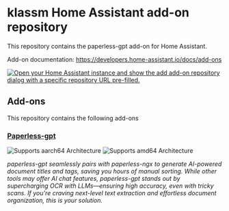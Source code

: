 # klassm Home Assistant add-on repository

This repository contains the paperless-gpt add-on for Home Assistant.

Add-on documentation: <https://developers.home-assistant.io/docs/add-ons>

[![Open your Home Assistant instance and show the add add-on repository dialog with a specific repository URL pre-filled.](https://my.home-assistant.io/badges/supervisor_add_addon_repository.svg)](https://my.home-assistant.io/redirect/supervisor_add_addon_repository/?repository_url=https%3A%2F%2Fgithub.com%2Fklassm%2Fpaperless-gpt-home-assistant-addon)

## Add-ons

This repository contains the following add-ons

### [Paperless-gpt](./paperless-gpt)

![Supports aarch64 Architecture][aarch64-shield]
![Supports amd64 Architecture][amd64-shield]

_paperless-gpt seamlessly pairs with paperless-ngx to generate AI-powered document titles and tags, saving you hours of manual sorting. While other tools may offer AI chat features, paperless-gpt stands out by supercharging OCR with LLMs—ensuring high accuracy, even with tricky scans. If you're craving next-level text extraction and effortless document organization, this is your solution._

<!--

Notes to developers:
- While developing comment out the 'image' key from 'paperless-gpt/config.yaml' to make the supervisor build the addon
  - Remember to put this back when pushing up your changes.
- When you merge to the 'main' branch of your repository a new build will be triggered.
  - Make sure you adjust the 'version' key in 'paperless-gpt/config.yaml' when you do that.
  - Make sure you update 'paperless-gpt/CHANGELOG.md' when you do that.
  - The first time this runs you might need to adjust the image configuration on github container registry to make it public
  - You may also need to adjust the github Actions configuration (Settings > Actions > General > Workflow > Read & Write)
- Adjust the 'image' key in 'paperless-gpt/config.yaml' so it points to your username instead of 'home-assistant'.
  - This is where the build images will be published to.
- Rename the example directory.
  - The 'slug' key in 'paperless-gpt/config.yaml' should match the directory name.
- Adjust all keys/url's that points to 'home-assistant' to now point to your user/fork.
- Share your repository on the forums https://community.home-assistant.io/c/projects/9
- Do awesome stuff!
 -->

[aarch64-shield]: https://img.shields.io/badge/aarch64-yes-green.svg
[amd64-shield]: https://img.shields.io/badge/amd64-yes-green.svg